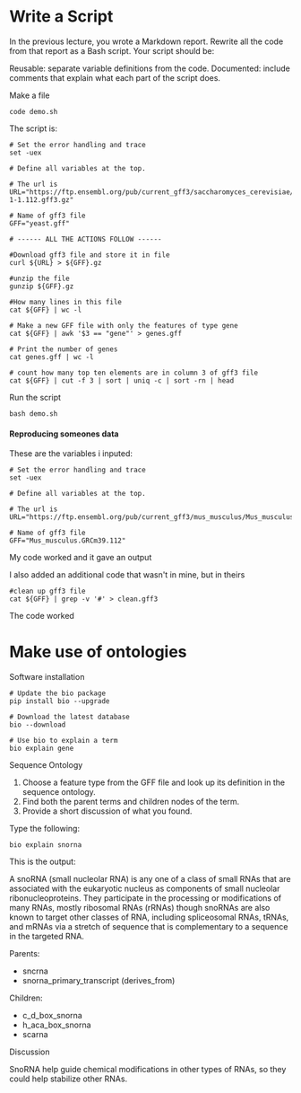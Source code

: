 # Write a Script

In the previous lecture, you wrote a Markdown report. Rewrite all the code from that report as a Bash script. Your script should be:

Reusable: separate variable definitions from the code.
Documented: include comments that explain what each part of the script does.

Make a file 

````
code demo.sh 
````

The script is: 

````
# Set the error handling and trace
set -uex

# Define all variables at the top.

# The url is 
URL="https://ftp.ensembl.org/pub/current_gff3/saccharomyces_cerevisiae/Saccharomyces_cerevisiae.R64-1-1.112.gff3.gz"

# Name of gff3 file 
GFF="yeast.gff"

# ------ ALL THE ACTIONS FOLLOW ------

#Download gff3 file and store it in file 
curl ${URL} > ${GFF}.gz

#unzip the file 
gunzip ${GFF}.gz

#How many lines in this file 
cat ${GFF} | wc -l

# Make a new GFF file with only the features of type gene
cat ${GFF} | awk '$3 == "gene"' > genes.gff

# Print the number of genes
cat genes.gff | wc -l

# count how many top ten elements are in column 3 of gff3 file 
cat ${GFF} | cut -f 3 | sort | uniq -c | sort -rn | head 
````

Run the script 

````
bash demo.sh 
````

#### Reproducing someones data 

These are the variables i inputed: 

````
# Set the error handling and trace
set -uex

# Define all variables at the top.

# The url is 
URL="https://ftp.ensembl.org/pub/current_gff3/mus_musculus/Mus_musculus.GRCm39.112.gff3.gz"

# Name of gff3 file 
GFF="Mus_musculus.GRCm39.112"
````

My code worked and it gave an output 

I also added an additional code that wasn't in mine, but in theirs 

````
#clean up gff3 file
cat ${GFF} | grep -v '#' > clean.gff3
````

The code worked 


# Make use of ontologies 

Software installation 

````
# Update the bio package
pip install bio --upgrade

# Download the latest database
bio --download

# Use bio to explain a term
bio explain gene
````
Sequence Ontology

1. Choose a feature type from the GFF file and look up its definition in the sequence ontology.
2. Find both the parent terms and children nodes of the term.
3. Provide a short discussion of what you found.

Type the following: 

````
bio explain snorna
````

This is the output: 

A snoRNA (small nucleolar RNA) is any one of a class of
small RNAs that are associated with the eukaryotic nucleus
as components of small nucleolar ribonucleoproteins. They
participate in the processing or modifications of many RNAs,
mostly ribosomal RNAs (rRNAs) though snoRNAs are also known
to target other classes of RNA, including spliceosomal RNAs,
tRNAs, and mRNAs via a stretch of sequence that is
complementary to a sequence in the targeted RNA.

Parents:
- sncrna 
- snorna_primary_transcript (derives_from)

Children:
- c_d_box_snorna 
- h_aca_box_snorna 
- scarna 

Discussion 

SnoRNA help guide chemical modifications in other types of RNAs, so they could help stabilize other RNAs.
